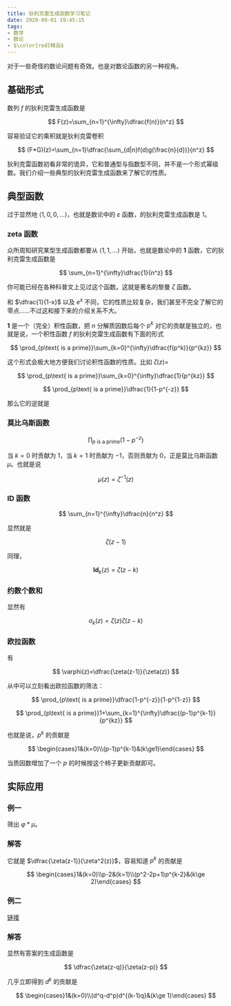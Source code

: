 ```yaml
---
title: 狄利克雷生成函数学习笔记
date: 2020-09-01 19:45:15
tags:
- 数学
- 数论
- $\color{red}精品$
---
```


对于一些奇怪的数论问题有奇效。也是对数论函数的另一种视角。

<!--more-->

## 基础形式

数列 $f$ 的狄利克雷生成函数是

$$
F(z)=\sum_{n=1}^{\infty}\dfrac{f(n)}{n^z}
$$

容易验证它的乘积就是狄利克雷卷积

$$
(F*G)(z)=\sum_{n=1}\dfrac{\sum_{d|n}f(d)g(\frac{n}{d})}{n^z}
$$

狄利克雷函数初看非常的诡异，它和普通型与指数型不同，并不是一个形式幂级数。我们介绍一些典型的狄利克雷生成函数来了解它的性质。

## 典型函数

过于显然地 $\left<1,0,0,...\right>$，也就是数论中的 $\varepsilon$ 函数，的狄利克雷生成函数是 1。

### zeta 函数

众所周知研究某型生成函数都要从 $\left<1,1,...\right>$ 开始，也就是数论中的 $\mathbf{1}$ 函数，它的狄利克雷生成函数是

$$
\sum_{n=1}^{\infty}\dfrac{1}{n^z}
$$

你可能已经在各种科普文上见过这个函数。这就是著名的黎曼 $\zeta$ 函数。

和 $\dfrac{1}{1-x}$ 以及 $e^x$ 不同，它的性质比较复杂，我们甚至不完全了解它的零点……不过这和接下来的介绍关系不大。

$\mathbf{1}$ 是一个（完全）积性函数，把 $n$ 分解质因数后每个 $p^k$ 对它的贡献是独立的，也就是说，一个积性函数 $f$ 的狄利克雷生成函数有下面的形式

$$
\prod_{p\text{ is a prime}}\sum_{k=0}^{\infty}\dfrac{f(p^k)}{p^{kz}}
$$

这个形式会极大地方便我们讨论积性函数的性质。比如 $\zeta(z)=$

$$
\prod_{p\text{ is a prime}}\sum_{k=0}^{\infty}\dfrac{1}{p^{kz}}
$$

$$
\prod_{p\text{ is a prime}}\dfrac{1}{1-p^{-z}}
$$

那么它的逆就是

### 莫比乌斯函数

$$
\prod_{p\text{ is a prime}}(1-p^{-z})
$$

当 $k=0$ 时贡献为 $1$，当 $k=1$ 时贡献为 $-1$，否则贡献为 $0$，正是莫比乌斯函数 $\mu$。也就是说

$$
\mu(z)=\zeta^{-1}(z)
$$

### ID 函数

$$
\sum_{n=1}^{\infty}\dfrac{n}{n^z}
$$

显然就是

$$
\zeta(z-1)
$$

同理，

$$
\mathbf{Id}_k(z)=\zeta(z-k)
$$

### 约数个数和

显然有

$$
\sigma_k(z)=\zeta(z)\zeta(z-k)
$$

### 欧拉函数

有

$$
\varphi(z)=\dfrac{\zeta(z-1)}{\zeta(z)}
$$

从中可以立刻看出欧拉函数的筛法：

$$
\prod_{p\text{ is a prime}}\dfrac{1-p^{-z}}{1-p^{1-z}}
$$

$$
\prod_{p\text{ is a prime}}1+\sum_{k=1}^{\infty}\dfrac{(p-1)p^{k-1}}{p^{kz}}
$$

也就是说，$p^k$ 的贡献是

$$
\begin{cases}1&(k=0)\\(p-1)p^{k-1}&(k\ge1)\end{cases}
$$

当质因数增加了一个 $p$ 的时候按这个柿子更新贡献即可。

## 实际应用

### 例一

筛出 $\varphi*\mu$。

### 解答

它就是 $\dfrac{\zeta(z-1)}{\zeta^2(z)}$，容易知道 $p^k$ 的贡献是

$$
\begin{cases}1&(k=0)\\p-2&(k=1)\\(p^2-2p+1)p^{k-2}&(k\ge 2)\end{cases}
$$

### 例二

[链接](https://www.luogu.com.cn/problem/U119515)

### 解答

显然有答案的生成函数是

$$
\dfrac{\zeta(z-q)}{\zeta(z-p)}
$$

几乎立即得到 $d^k$ 的贡献是

$$
\begin{cases}1&(k=0)\\(d^q-d^p)d^{(k-1)q}&(k\ge 1)\end{cases}
$$